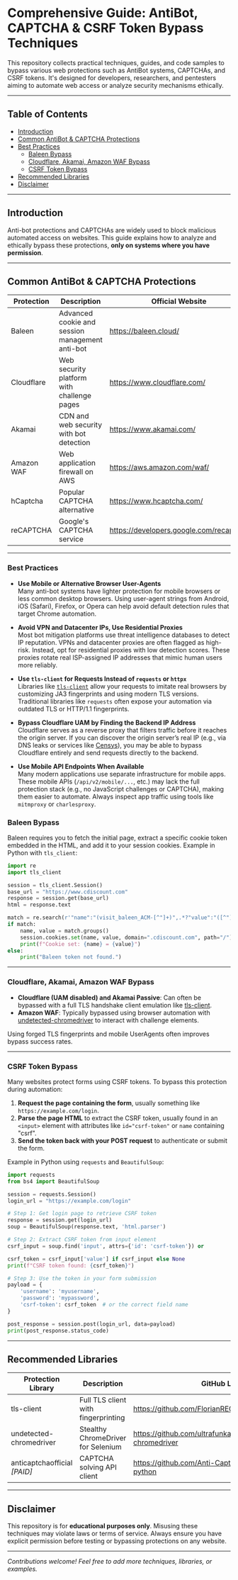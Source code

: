 # Comprehensive Guide: AntiBot, CAPTCHA & CSRF Token Bypass Techniques

This repository collects practical techniques, guides, and code samples to bypass various web protections such as AntiBot systems, CAPTCHAs, and CSRF tokens. It's designed for developers, researchers, and pentesters aiming to automate web access or analyze security mechanisms ethically.

---

## Table of Contents

- [Introduction](#introduction)  
- [Common AntiBot & CAPTCHA Protections](#common-antibot--captcha-protections)  
- [Best Practices](#best-practices)  
  - [Baleen Bypass](#baleen-bypass)  
  - [Cloudflare, Akamai, Amazon WAF Bypass](#cloudflare-akamai-amazon-waf-bypass)  
  - [CSRF Token Bypass](#csrf-token-bypass)  
- [Recommended Libraries](#recommended-libraries)  
- [Disclaimer](#disclaimer)  

---

## Introduction

Anti-bot protections and CAPTCHAs are widely used to block malicious automated access on websites. This guide explains how to analyze and ethically bypass these protections, **only on systems where you have permission**.

---


## Common AntiBot & CAPTCHA Protections

Protection               | Description                                    | Official Website                             
------------------------|------------------------------------------------|----------------------------------------------
Baleen                  | Advanced cookie and session management anti-bot | https://baleen.cloud/          
Cloudflare              | Web security platform with challenge pages       | https://www.cloudflare.com/                   
Akamai                  | CDN and web security with bot detection           | https://www.akamai.com/                        
Amazon WAF              | Web application firewall on AWS                     | https://aws.amazon.com/waf/                    
hCaptcha                | Popular CAPTCHA alternative                         | https://www.hcaptcha.com/                      
reCAPTCHA               | Google's CAPTCHA service                            | https://developers.google.com/recaptcha      

---

### Best Practices

- **Use Mobile or Alternative Browser User-Agents**  
  Many anti-bot systems have lighter protection for mobile browsers or less common desktop browsers. Using user-agent strings from Android, iOS (Safari), Firefox, or Opera can help avoid default detection rules that target Chrome automation.

- **Avoid VPN and Datacenter IPs, Use Residential Proxies**  
  Most bot mitigation platforms use threat intelligence databases to detect IP reputation. VPNs and datacenter proxies are often flagged as high-risk. Instead, opt for residential proxies with low detection scores. These proxies rotate real ISP-assigned IP addresses that mimic human users more reliably.

- **Use `tls-client` for Requests Instead of `requests` or `httpx`**  
  Libraries like [`tls-client`](https://github.com/FlorianREGAZ/Python-Tls-Client) allow your requests to imitate real browsers by customizing JA3 fingerprints and using modern TLS versions. Traditional libraries like `requests` often expose your automation via outdated TLS or HTTP/1.1 fingerprints.

- **Bypass Cloudflare UAM by Finding the Backend IP Address**  
  Cloudflare serves as a reverse proxy that filters traffic before it reaches the origin server. If you can discover the origin server’s real IP (e.g., via DNS leaks or services like [Censys](https://search.censys.io/)), you may be able to bypass Cloudflare entirely and send requests directly to the backend.

- **Use Mobile API Endpoints When Available**  
  Many modern applications use separate infrastructure for mobile apps. These mobile APIs (`/api/v2/mobile/...`, etc.) may lack the full protection stack (e.g., no JavaScript challenges or CAPTCHA), making them easier to automate. Always inspect app traffic using tools like `mitmproxy` or `charlesproxy`.

### Baleen Bypass

Baleen requires you to fetch the initial page, extract a specific cookie token embedded in the HTML, and add it to your session cookies. Example in Python with `tls_client`:

```python
import re
import tls_client

session = tls_client.Session()
base_url = "https://www.cdiscount.com"
response = session.get(base_url)
html = response.text

match = re.search(r'"name":"(visit_baleen_ACM-[^"]+)",.*?"value":"([^"]+)"', html)
if match:
    name, value = match.groups()
    session.cookies.set(name, value, domain=".cdiscount.com", path="/")
    print(f"Cookie set: {name} = {value}")
else:
    print("Baleen token not found.")
```

---

### Cloudflare, Akamai, Amazon WAF Bypass

- **Cloudflare (UAM disabled) and Akamai Passive**: Can often be bypassed with a full TLS handshake client emulation like [tls-client](https://github.com/FlorianREGAZ/Python-Tls-Client).
- **Amazon WAF**: Typically bypassed using browser automation with [undetected-chromedriver](https://github.com/ultrafunkamsterdam/undetected-chromedriver) to interact with challenge elements.

Using forged TLS fingerprints and mobile UserAgents often improves bypass success rates.

---

### CSRF Token Bypass

Many websites protect forms using CSRF tokens. To bypass this protection during automation:

1. **Request the page containing the form**, usually something like `https://example.com/login`.
2. **Parse the page HTML** to extract the CSRF token, usually found in an `<input>` element with attributes like `id="csrf-token"` or `name` containing "csrf".
3. **Send the token back with your POST request** to authenticate or submit the form.

Example in Python using `requests` and `BeautifulSoup`:

```python
import requests
from bs4 import BeautifulSoup

session = requests.Session()
login_url = "https://example.com/login"

# Step 1: Get login page to retrieve CSRF token
response = session.get(login_url)
soup = BeautifulSoup(response.text, 'html.parser')

# Step 2: Extract CSRF token from input element
csrf_input = soup.find('input', attrs={'id': 'csrf-token'}) or              soup.find('input', attrs={'name': lambda x: x and 'csrf' in x.lower()})

csrf_token = csrf_input['value'] if csrf_input else None
print(f"CSRF token found: {csrf_token}")

# Step 3: Use the token in your form submission
payload = {
    'username': 'myusername',
    'password': 'mypassword',
    'csrf-token': csrf_token  # or the correct field name
}

post_response = session.post(login_url, data=payload)
print(post_response.status_code)
```
---

## Recommended Libraries

Protection Library      | Description                           | GitHub Link                                               
------------------------|-------------------------------------|-----------------------------------------------------------
tls-client              | Full TLS client with fingerprinting | https://github.com/FlorianREGAZ/Python-Tls-Client                  
undetected-chromedriver | Stealthy ChromeDriver for Selenium  | https://github.com/ultrafunkamsterdam/undetected-chromedriver      
anticaptchaofficial *[PAID]*     | CAPTCHA solving API client           | https://github.com/Anti-Captcha/anticaptcha-python        

---

## Disclaimer

This repository is for **educational purposes only**. Misusing these techniques may violate laws or terms of service. Always ensure you have explicit permission before testing or bypassing protections on any website.

---

*Contributions welcome! Feel free to add more techniques, libraries, or examples.*
